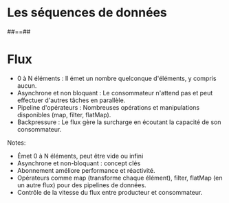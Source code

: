 <!-- .slide: class="transition bg-pink" -->
# Les séquences de données

##==##
<!-- .slide: -->

# Flux<T>

* 0 à N éléments : Il émet un nombre quelconque d'éléments, y compris aucun.
* Asynchrone et non bloquant : Le consommateur n'attend pas et peut effectuer d'autres tâches en parallèle.
* Pipeline d'opérateurs : Nombreuses opérations et manipulations disponibles (map, filter, flatMap).
* Backpressure : Le flux gère la surcharge en écoutant la capacité de son consommateur.

Notes:
- Émet 0 à N éléments, peut être vide ou infini
- Asynchrone et non-bloquant : concept clés 
- Abonnement améliore performance et réactivité.
- Opérateurs comme map (transforme chaque élément), filter, flatMap (en un autre flux) pour des pipelines de données.
- Contrôle de la vitesse du flux entre producteur et consommateur.
